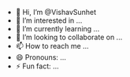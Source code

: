 - 👋 Hi, I’m @VishavSunhet
- 👀 I’m interested in ...
- 🌱 I’m currently learning ...
- 💞️ I’m looking to collaborate on ...
- 📫 How to reach me ...
- 😄 Pronouns: ...
- ⚡ Fun fact: ...

<!---
VishavSunhet/VishavSunhet is a ✨ special ✨ repository because its `README.md` (this file) appears on your GitHub profile.
You can click the Preview link to take a look at your changes.
--->
